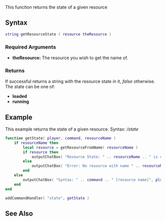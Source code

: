 This function returns the state of a given resource

Syntax
------

``` lua
string getResourceState ( resource theResource ) 
```

### Required Arguments

-   **theResource:** The resource you wish to get the name of.

### Returns

If successful returns a string with the resource state in it, *false* otherwise. The state can be one of:

-   **loaded**
-   **running**

Example
-------

This example returns the state of a given resource. Syntax: */state <Resource Name>*

``` lua
function getState( player, command, resourceName )
    if resourceName then
        local resource = getResourceFromName( resourceName )
        if resource then
            outputChatBox( "Resource State: " .. resourceName .. " is currently " .. getResourceState( resource ) .. ".", player, 0, 0, 255 )
        else
            outputChatBox( "Error: No resource with name " .. resourceName .. " exists.", player, 255, 0, 0 )
        end
    else
        outputChatBox( "Syntax: " .. command .. " [resource name]", player, 255, 0, 0 )
    end
end

addCommandHandler( "state", getState )
```

See Also
--------
